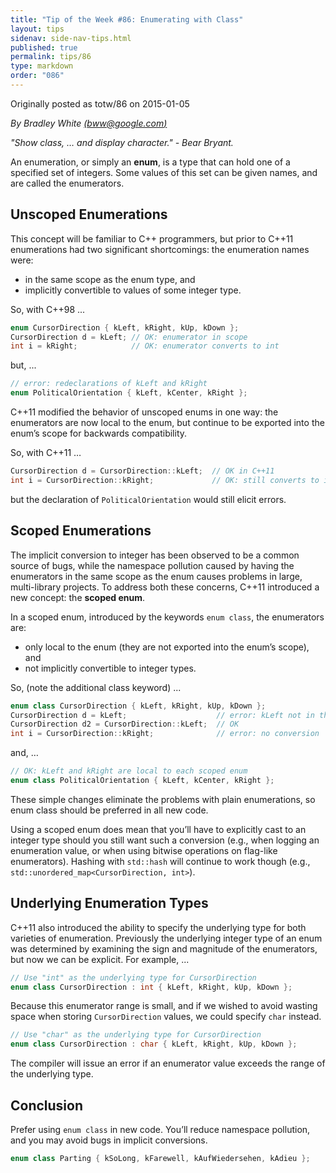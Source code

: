 ```yaml
---
title: "Tip of the Week #86: Enumerating with Class"
layout: tips
sidenav: side-nav-tips.html
published: true
permalink: tips/86
type: markdown
order: "086"
---
```


Originally posted as totw/86 on 2015-01-05

*By Bradley White [(bww@google.com)](mailto:bww@google.com)*

*"Show class, … and display character." - Bear Bryant.*

An enumeration, or simply an **enum**, is a type that can hold one of a
specified set of integers. Some values of this set can be given names, and are
called the enumerators.

## Unscoped Enumerations

This concept will be familiar to C++ programmers, but prior to C++11
enumerations had two significant shortcomings: the enumeration names were:

*   in the same scope as the enum type, and
*   implicitly convertible to values of some integer type.

So, with C++98 ...

```c++
enum CursorDirection { kLeft, kRight, kUp, kDown };
CursorDirection d = kLeft; // OK: enumerator in scope
int i = kRight;            // OK: enumerator converts to int
```

but, ...

```c++
// error: redeclarations of kLeft and kRight
enum PoliticalOrientation { kLeft, kCenter, kRight };
```

C++11 modified the behavior of unscoped enums in one way: the enumerators are
now local to the enum, but continue to be exported into the enum’s scope for
backwards compatibility.

So, with C++11 …

```c++
CursorDirection d = CursorDirection::kLeft;  // OK in C++11
int i = CursorDirection::kRight;             // OK: still converts to int
```

but the declaration of `PoliticalOrientation` would still elicit errors.

## Scoped Enumerations

The implicit conversion to integer has been observed to be a common source of
bugs, while the namespace pollution caused by having the enumerators in the same
scope as the enum causes problems in large, multi-library projects. To address
both these concerns, C++11 introduced a new concept: the **scoped enum**.

In a scoped enum, introduced by the keywords `enum class`, the enumerators are:

*   only local to the enum (they are not exported into the enum’s scope), and
*   not implicitly convertible to integer types.

So, (note the additional class keyword) ...

```c++
enum class CursorDirection { kLeft, kRight, kUp, kDown };
CursorDirection d = kLeft;                    // error: kLeft not in this scope
CursorDirection d2 = CursorDirection::kLeft;  // OK
int i = CursorDirection::kRight;              // error: no conversion
```

and, …

```c++
// OK: kLeft and kRight are local to each scoped enum
enum class PoliticalOrientation { kLeft, kCenter, kRight };
```

These simple changes eliminate the problems with plain enumerations, so enum
class should be preferred in all new code.

Using a scoped enum does mean that you’ll have to explicitly cast to an integer
type should you still want such a conversion (e.g., when logging an enumeration
value, or when using bitwise operations on flag-like enumerators). Hashing with
`std::hash` will continue to work though (e.g.,
`std::unordered_map<CursorDirection, int>`).

## Underlying Enumeration Types

C++11 also introduced the ability to specify the underlying type for both
varieties of enumeration. Previously the underlying integer type of an enum was
determined by examining the sign and magnitude of the enumerators, but now we
can be explicit. For example, ...

```c++
// Use "int" as the underlying type for CursorDirection
enum class CursorDirection : int { kLeft, kRight, kUp, kDown };
```

Because this enumerator range is small, and if we wished to avoid wasting space
when storing `CursorDirection` values, we could specify `char` instead.

```c++
// Use "char" as the underlying type for CursorDirection
enum class CursorDirection : char { kLeft, kRight, kUp, kDown };
```

The compiler will issue an error if an enumerator value exceeds the range of the
underlying type.

## Conclusion

Prefer using `enum class` in new code. You’ll reduce namespace pollution, and
you may avoid bugs in implicit conversions.

```c++
enum class Parting { kSoLong, kFarewell, kAufWiedersehen, kAdieu };
```
